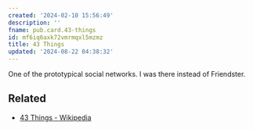 ```yaml
---
created: '2024-02-10 15:56:49'
description: ''
fname: pub.card.43-things
id: mf6iq6axk72vmrmqxl5mzmz
title: 43 Things
updated: '2024-08-22 04:38:32'
---
```


One of the prototypical social networks. I was there instead of Friendster.

<!--more-->

## Related

- [43 Things - Wikipedia](https://en.wikipedia.org/wiki/43_Things)
